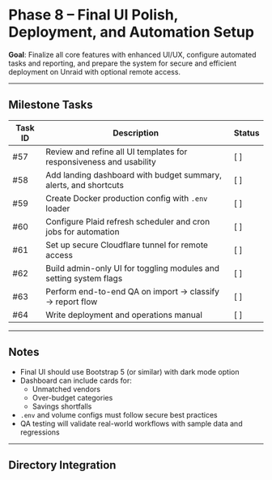 # Phase 8 – Final UI Polish, Deployment, and Automation Setup

**Goal**: Finalize all core features with enhanced UI/UX, configure automated tasks and reporting, and prepare the system for secure and efficient deployment on Unraid with optional remote access.

---

## Milestone Tasks

| Task ID | Description                                                               | Status   |
|---------|---------------------------------------------------------------------------|----------|
| #57     | Review and refine all UI templates for responsiveness and usability       | [ ]      |
| #58     | Add landing dashboard with budget summary, alerts, and shortcuts          | [ ]      |
| #59     | Create Docker production config with `.env` loader                        | [ ]      |
| #60     | Configure Plaid refresh scheduler and cron jobs for automation            | [ ]      |
| #61     | Set up secure Cloudflare tunnel for remote access                         | [ ]      |
| #62     | Build admin-only UI for toggling modules and setting system flags         | [ ]      |
| #63     | Perform end-to-end QA on import → classify → report flow                  | [ ]      |
| #64     | Write deployment and operations manual                                    | [ ]      |

---

## Notes

- Final UI should use Bootstrap 5 (or similar) with dark mode option
- Dashboard can include cards for:
  - Unmatched vendors
  - Over-budget categories
  - Savings shortfalls
- `.env` and volume configs must follow secure best practices
- QA testing will validate real-world workflows with sample data and regressions

---

## Directory Integration

